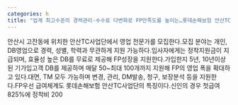 ```yaml
---
categories: h
title: "업계 최고수준의 경력관리·수수료 다변화로 FP만족도를 높이는…롯데손해보험 안산TC사업단"
---
```

안산시 고잔동에 위치한 안산TC사업단에서 영업 전문가를 모집한다.모집 분야는 개인, DB영업으로 경력, 성별, 학력과 무관하게 지원 가능하다.입사자에게는 정착지원금이 지급되며, 효율성 높은 DB를 무료로 제공해 FP성장을 지원한다.가입한지 5년, 10년이상된 기가입고객 DB를 제공하며 매달 50~최대 100개까지 지원해 FP의 영업 폭을 확대하고 있다.대면, TM 모두 가능하며 변경, 관리, DM발송, 청구, 보장분석 등을 지원한다.FP우선 급여체계도 롯데손해보험 안산TC사업단의 특징이다.신인의 경우 첫급여 825%에 정착비 200